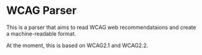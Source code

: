 # WCAG Parser

This is a parser that aims to read WCAG web recommendataions and create a machine-readable format.

At the moment, this is based on WCAG2.1 and WCAG2.2.